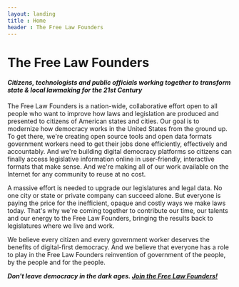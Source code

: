 ```yaml
---
layout: landing
title : Home
header : The Free Law Founders
---
```


# The Free Law Founders

#### *Citizens, technologists and public officials working together to transform state & local lawmaking for the 21st Century*

The Free Law Founders is a nation-wide, collaborative effort open to all people who want to improve how laws and legislation are produced and presented to citizens of American states and cities.  Our goal is to modernize how democracy works in the United States from the ground up.  To get there, we're creating open source tools and open data formats government workers need to get their jobs done efficiently, effectively and accountably.  And we're building digital democracy platforms so citizens can finally access legislative information online in user-friendly, interactive formats that make sense.  And we're making all of our work available on the Internet for any community to reuse at no cost.

A massive effort is needed to upgrade our legislatures and legal data.  No one city or state or private company can succeed alone. But everyone is paying the price for the inefficient, opaque and costly ways we make laws today. That's why we're coming together to contribute our time, our talents and our energy to the Free Law Founders, bringing the results back to legislatures where we live and work.

We believe every citizen and every government worker deserves the benefits of digital-first democracy. And we believe that everyone has a role to play in the Free Law Founders reinvention of government of the people, by the people and for the people.

***Don't leave democracy in the dark ages. [Join the Free Law Founders!](mailinglist/)***
